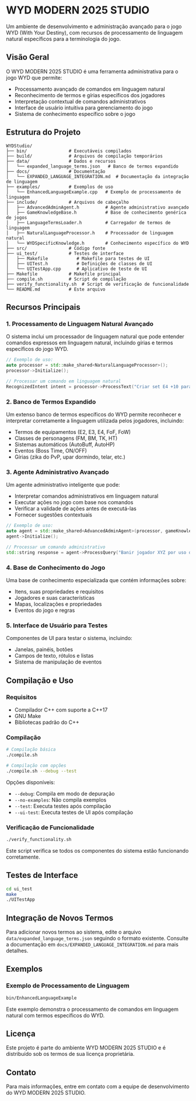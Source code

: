 # WYD MODERN 2025 STUDIO

Um ambiente de desenvolvimento e administração avançado para o jogo WYD (With Your Destiny), com recursos de processamento de linguagem natural específicos para a terminologia do jogo.

## Visão Geral

O WYD MODERN 2025 STUDIO é uma ferramenta administrativa para o jogo WYD que permite:

- Processamento avançado de comandos em linguagem natural
- Reconhecimento de termos e gírias específicos dos jogadores
- Interpretação contextual de comandos administrativos
- Interface de usuário intuitiva para gerenciamento do jogo
- Sistema de conhecimento específico sobre o jogo

## Estrutura do Projeto

```
WYDStudio/
├── bin/                # Executáveis compilados
├── build/              # Arquivos de compilação temporários
├── data/               # Dados e recursos
│   └── expanded_language_terms.json   # Banco de termos expandido
├── docs/               # Documentação
│   └── EXPANDED_LANGUAGE_INTEGRATION.md  # Documentação da integração de linguagem
├── examples/           # Exemplos de uso
│   └── EnhancedLanguageExample.cpp   # Exemplo de processamento de linguagem
├── include/            # Arquivos de cabeçalho
│   ├── AdvancedAdminAgent.h          # Agente administrativo avançado
│   ├── GameKnowledgeBase.h           # Base de conhecimento genérica de jogos
│   ├── LanguageTermsLoader.h         # Carregador de termos de linguagem
│   ├── NaturalLanguageProcessor.h    # Processador de linguagem natural
│   └── WYDSpecificKnowledge.h        # Conhecimento específico do WYD
├── src/                # Código fonte
├── ui_test/            # Testes de interface
│   ├── Makefile           # Makefile para testes de UI
│   ├── UITest.h           # Definições de classes de UI
│   └── UITestApp.cpp      # Aplicativo de teste de UI
├── Makefile            # Makefile principal
├── compile.sh          # Script de compilação
├── verify_functionality.sh  # Script de verificação de funcionalidade
└── README.md           # Este arquivo
```

## Recursos Principais

### 1. Processamento de Linguagem Natural Avançado

O sistema inclui um processador de linguagem natural que pode entender comandos expressos em linguagem natural, incluindo gírias e termos específicos do jogo WYD.

```cpp
// Exemplo de uso:
auto processor = std::make_shared<NaturalLanguageProcessor>();
processor->Initialize();

// Processar um comando em linguagem natural
RecognizedIntent intent = processor->ProcessText("Criar set E4 +10 para FM");
```

### 2. Banco de Termos Expandido

Um extenso banco de termos específicos do WYD permite reconhecer e interpretar corretamente a linguagem utilizada pelos jogadores, incluindo:

- Termos de equipamentos (E2, E3, E4, FoF, FoW)
- Classes de personagens (FM, BM, TK, HT)
- Sistemas automáticos (AutoBuff, AutoHP)
- Eventos (Boss Time, ON/OFF)
- Gírias (zika do PvP, upar dormindo, telar, etc.)

### 3. Agente Administrativo Avançado

Um agente administrativo inteligente que pode:

- Interpretar comandos administrativos em linguagem natural
- Executar ações no jogo com base nos comandos
- Verificar a validade de ações antes de executá-las
- Fornecer sugestões contextuais

```cpp
// Exemplo de uso:
auto agent = std::make_shared<AdvancedAdminAgent>(processor, gameKnowledge);
agent->Initialize();

// Processar um comando administrativo
std::string response = agent->ProcessQuery("Banir jogador XYZ por uso de hack");
```

### 4. Base de Conhecimento do Jogo

Uma base de conhecimento especializada que contém informações sobre:

- Itens, suas propriedades e requisitos
- Jogadores e suas características
- Mapas, localizações e propriedades
- Eventos do jogo e regras

### 5. Interface de Usuário para Testes

Componentes de UI para testar o sistema, incluindo:

- Janelas, painéis, botões
- Campos de texto, rótulos e listas
- Sistema de manipulação de eventos

## Compilação e Uso

### Requisitos

- Compilador C++ com suporte a C++17
- GNU Make
- Bibliotecas padrão do C++

### Compilação

```bash
# Compilação básica
./compile.sh

# Compilação com opções
./compile.sh --debug --test
```

Opções disponíveis:
- `--debug`: Compila em modo de depuração
- `--no-examples`: Não compila exemplos
- `--test`: Executa testes após compilação
- `--ui-test`: Executa testes de UI após compilação

### Verificação de Funcionalidade

```bash
./verify_functionality.sh
```

Este script verifica se todos os componentes do sistema estão funcionando corretamente.

## Testes de Interface

```bash
cd ui_test
make
./UITestApp
```

## Integração de Novos Termos

Para adicionar novos termos ao sistema, edite o arquivo `data/expanded_language_terms.json` seguindo o formato existente. Consulte a documentação em `docs/EXPANDED_LANGUAGE_INTEGRATION.md` para mais detalhes.

## Exemplos

### Exemplo de Processamento de Linguagem

```bash
bin/EnhancedLanguageExample
```

Este exemplo demonstra o processamento de comandos em linguagem natural com termos específicos do WYD.

## Licença

Este projeto é parte do ambiente WYD MODERN 2025 STUDIO e é distribuído sob os termos de sua licença proprietária.

## Contato

Para mais informações, entre em contato com a equipe de desenvolvimento do WYD MODERN 2025 STUDIO.